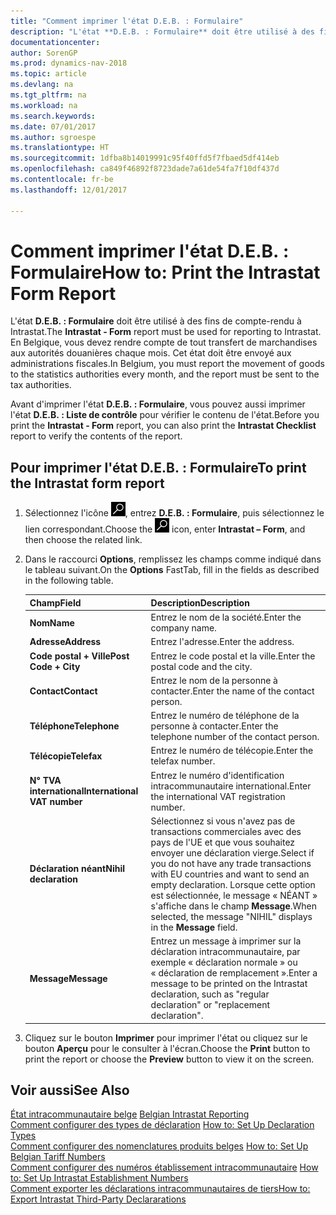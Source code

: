 ```yaml
---
title: "Comment imprimer l'état D.E.B. : Formulaire"
description: "L'état **D.E.B. : Formulaire** doit être utilisé à des fins de compte-rendu à Intrastat. En Belgique, vous devez rendre compte de tout transfert de marchandises aux autorités douanières chaque mois. Cet état doit être envoyé aux administrations fiscales."
documentationcenter: 
author: SorenGP
ms.prod: dynamics-nav-2018
ms.topic: article
ms.devlang: na
ms.tgt_pltfrm: na
ms.workload: na
ms.search.keywords: 
ms.date: 07/01/2017
ms.author: sgroespe
ms.translationtype: HT
ms.sourcegitcommit: 1dfba8b14019991c95f40ffd5f7fbaed5df414eb
ms.openlocfilehash: ca849f46892f8723dade7a61de54fa7f10df437d
ms.contentlocale: fr-be
ms.lasthandoff: 12/01/2017

---
```

# <a name="how-to-print-the-intrastat-form-report"></a><span data-ttu-id="ed3dd-104">Comment imprimer l'état D.E.B. : Formulaire</span><span class="sxs-lookup"><span data-stu-id="ed3dd-104">How to: Print the Intrastat Form Report</span></span>
<span data-ttu-id="ed3dd-105">L'état **D.E.B. : Formulaire** doit être utilisé à des fins de compte-rendu à Intrastat.</span><span class="sxs-lookup"><span data-stu-id="ed3dd-105">The **Intrastat - Form** report must be used for reporting to Intrastat.</span></span> <span data-ttu-id="ed3dd-106">En Belgique, vous devez rendre compte de tout transfert de marchandises aux autorités douanières chaque mois. Cet état doit être envoyé aux administrations fiscales.</span><span class="sxs-lookup"><span data-stu-id="ed3dd-106">In Belgium, you must report the movement of goods to the statistics authorities every month, and the report must be sent to the tax authorities.</span></span>  

<span data-ttu-id="ed3dd-107">Avant d'imprimer l'état **D.E.B. : Formulaire**, vous pouvez aussi imprimer l'état **D.E.B. : Liste de contrôle** pour vérifier le contenu de l'état.</span><span class="sxs-lookup"><span data-stu-id="ed3dd-107">Before you print the **Intrastat - Form** report, you can also print the **Intrastat Checklist** report to verify the contents of the report.</span></span>  

## <a name="to-print-the-intrastat-form-report"></a><span data-ttu-id="ed3dd-108">Pour imprimer l'état D.E.B. : Formulaire</span><span class="sxs-lookup"><span data-stu-id="ed3dd-108">To print the Intrastat form report</span></span>  

1.  <span data-ttu-id="ed3dd-109">Sélectionnez l'icône ![Rechercher une page ou un état](../../media/ui-search/search_small.png "icône Rechercher une page ou un état"), entrez **D.E.B. : Formulaire**, puis sélectionnez le lien correspondant.</span><span class="sxs-lookup"><span data-stu-id="ed3dd-109">Choose the ![Search for Page or Report](../../media/ui-search/search_small.png "Search for Page or Report icon") icon, enter **Intrastat – Form**, and then choose the related link.</span></span>  
2.  <span data-ttu-id="ed3dd-110">Dans le raccourci **Options**, remplissez les champs comme indiqué dans le tableau suivant.</span><span class="sxs-lookup"><span data-stu-id="ed3dd-110">On the **Options** FastTab, fill in the fields as described in the following table.</span></span>  

    |<span data-ttu-id="ed3dd-111">Champ</span><span class="sxs-lookup"><span data-stu-id="ed3dd-111">Field</span></span>|<span data-ttu-id="ed3dd-112">Description</span><span class="sxs-lookup"><span data-stu-id="ed3dd-112">Description</span></span>|  
    |---------------------------------|---------------------------------------|  
    |<span data-ttu-id="ed3dd-113">**Nom**</span><span class="sxs-lookup"><span data-stu-id="ed3dd-113">**Name**</span></span>|<span data-ttu-id="ed3dd-114">Entrez le nom de la société.</span><span class="sxs-lookup"><span data-stu-id="ed3dd-114">Enter the company name.</span></span>|  
    |<span data-ttu-id="ed3dd-115">**Adresse**</span><span class="sxs-lookup"><span data-stu-id="ed3dd-115">**Address**</span></span>|<span data-ttu-id="ed3dd-116">Entrez l'adresse.</span><span class="sxs-lookup"><span data-stu-id="ed3dd-116">Enter the address.</span></span>|  
    |<span data-ttu-id="ed3dd-117">**Code postal + Ville**</span><span class="sxs-lookup"><span data-stu-id="ed3dd-117">**Post Code + City**</span></span>|<span data-ttu-id="ed3dd-118">Entrez le code postal et la ville.</span><span class="sxs-lookup"><span data-stu-id="ed3dd-118">Enter the postal code and the city.</span></span>|  
    |<span data-ttu-id="ed3dd-119">**Contact**</span><span class="sxs-lookup"><span data-stu-id="ed3dd-119">**Contact**</span></span>|<span data-ttu-id="ed3dd-120">Entrez le nom de la personne à contacter.</span><span class="sxs-lookup"><span data-stu-id="ed3dd-120">Enter the name of the contact person.</span></span>|  
    |<span data-ttu-id="ed3dd-121">**Téléphone**</span><span class="sxs-lookup"><span data-stu-id="ed3dd-121">**Telephone**</span></span>|<span data-ttu-id="ed3dd-122">Entrez le numéro de téléphone de la personne à contacter.</span><span class="sxs-lookup"><span data-stu-id="ed3dd-122">Enter the telephone number of the contact person.</span></span>|  
    |<span data-ttu-id="ed3dd-123">**Télécopie**</span><span class="sxs-lookup"><span data-stu-id="ed3dd-123">**Telefax**</span></span>|<span data-ttu-id="ed3dd-124">Entrez le numéro de télécopie.</span><span class="sxs-lookup"><span data-stu-id="ed3dd-124">Enter the telefax number.</span></span>|  
    |<span data-ttu-id="ed3dd-125">**N° TVA international**</span><span class="sxs-lookup"><span data-stu-id="ed3dd-125">**International VAT number**</span></span>|<span data-ttu-id="ed3dd-126">Entrez le numéro d'identification intracommunautaire international.</span><span class="sxs-lookup"><span data-stu-id="ed3dd-126">Enter the international VAT registration number.</span></span>|  
    |<span data-ttu-id="ed3dd-127">**Déclaration néant**</span><span class="sxs-lookup"><span data-stu-id="ed3dd-127">**Nihil declaration**</span></span>|<span data-ttu-id="ed3dd-128">Sélectionnez si vous n'avez pas de transactions commerciales avec des pays de l'UE et que vous souhaitez envoyer une déclaration vierge.</span><span class="sxs-lookup"><span data-stu-id="ed3dd-128">Select if you do not have any trade transactions with EU countries and want to send an empty declaration.</span></span> <span data-ttu-id="ed3dd-129">Lorsque cette option est sélectionnée, le message « NÉANT » s'affiche dans le champ **Message**.</span><span class="sxs-lookup"><span data-stu-id="ed3dd-129">When selected, the message "NIHIL" displays in the **Message** field.</span></span>|  
    |<span data-ttu-id="ed3dd-130">**Message**</span><span class="sxs-lookup"><span data-stu-id="ed3dd-130">**Message**</span></span>|<span data-ttu-id="ed3dd-131">Entrez un message à imprimer sur la déclaration intracommunautaire, par exemple « déclaration normale » ou « déclaration de remplacement ».</span><span class="sxs-lookup"><span data-stu-id="ed3dd-131">Enter a message to be printed on the Intrastat declaration, such as "regular declaration" or "replacement declaration".</span></span>|  

3.  <span data-ttu-id="ed3dd-132">Cliquez sur le bouton **Imprimer** pour imprimer l'état ou cliquez sur le bouton **Aperçu** pour le consulter à l'écran.</span><span class="sxs-lookup"><span data-stu-id="ed3dd-132">Choose the **Print** button to print the report or choose the **Preview** button to view it on the screen.</span></span>  
  
## <a name="see-also"></a><span data-ttu-id="ed3dd-133">Voir aussi</span><span class="sxs-lookup"><span data-stu-id="ed3dd-133">See Also</span></span>  
 <span data-ttu-id="ed3dd-134">[État intracommunautaire belge](belgian-intrastat-reporting.md) </span><span class="sxs-lookup"><span data-stu-id="ed3dd-134">[Belgian Intrastat Reporting](belgian-intrastat-reporting.md) </span></span>  
 <span data-ttu-id="ed3dd-135">[Comment configurer des types de déclaration](how-to-set-up-declaration-types.md) </span><span class="sxs-lookup"><span data-stu-id="ed3dd-135">[How to: Set Up Declaration Types](how-to-set-up-declaration-types.md) </span></span>  
 <span data-ttu-id="ed3dd-136">[Comment configurer des nomenclatures produits belges](how-to-set-up-belgian-tariff-numbers.md) </span><span class="sxs-lookup"><span data-stu-id="ed3dd-136">[How to: Set Up Belgian Tariff Numbers](how-to-set-up-belgian-tariff-numbers.md) </span></span>  
 <span data-ttu-id="ed3dd-137">[Comment configurer des numéros établissement intracommunautaire](how-to-set-up-intrastat-establishment-numbers.md) </span><span class="sxs-lookup"><span data-stu-id="ed3dd-137">[How to: Set Up Intrastat Establishment Numbers](how-to-set-up-intrastat-establishment-numbers.md) </span></span>  
 [<span data-ttu-id="ed3dd-138">Comment exporter les déclarations intracommunautaires de tiers</span><span class="sxs-lookup"><span data-stu-id="ed3dd-138">How to: Export Intrastat Third-Party Declararations</span></span>](how-to-export-intrastat-third-party-declararations.md)


